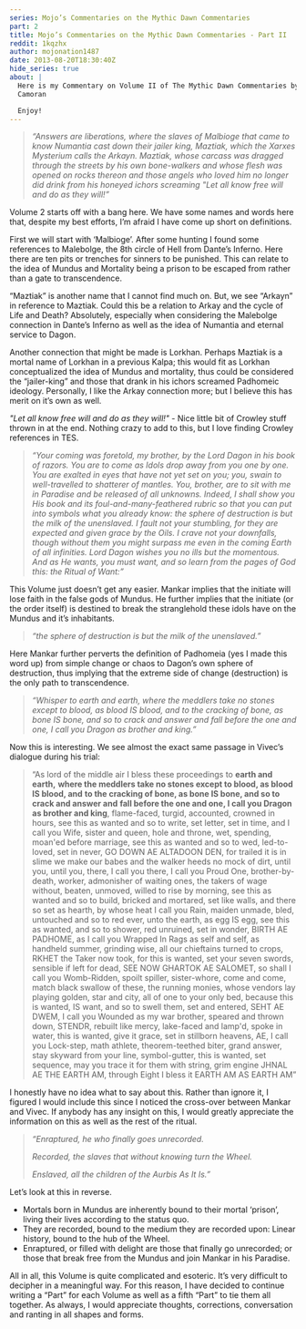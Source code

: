 ```yaml
---
series: Mojo’s Commentaries on the Mythic Dawn Commentaries
part: 2
title: Mojo’s Commentaries on the Mythic Dawn Commentaries - Part II
reddit: 1kqzhx
author: mojonation1487
date: 2013-08-20T18:30:40Z
hide_series: true
about: |
  Here is my Commentary on Volume II of The Mythic Dawn Commentaries by Mankar
  Camoran

  Enjoy!
---
```


> *“Answers are liberations, where the slaves of Malbioge that came to know*
> *Numantia cast down their jailer king, Maztiak, which the Xarxes Mysterium*
> *calls the Arkayn. Maztiak, whose carcass was dragged through the streets by*
> *his own bone-walkers and whose flesh was opened on rocks thereon and those*
> *angels who loved him no longer did drink from his honeyed ichors screaming*
> *"Let all know free will and do as they will!”*

Volume 2 starts off with a bang here. We have some names and words here that,
despite my best efforts, I’m afraid I have come up short on definitions.

First we will start with ‘Malbioge’. After some hunting I found some references
to Malebolge, the 8th circle of Hell from Dante’s Inferno. Here there are ten
pits or trenches for sinners to be punished. This can relate to the idea of
Mundus and Mortality being a prison to be escaped from rather than a gate to
transcendence.

“Maztiak” is another name that I cannot find much on. But, we see “Arkayn” in
reference to Maztiak. Could this be a relation to Arkay and the cycle of Life
and Death? Absolutely, especially when considering the Malebolge connection in
Dante’s Inferno as well as the idea of Numantia and eternal service to Dagon.

Another connection that might be made is Lorkhan. Perhaps Maztiak is a mortal
name of Lorkhan in a previous Kalpa; this would fit as Lorkhan conceptualized
the idea of Mundus and mortality, thus could be considered the “jailer-king” and
those that drank in his ichors screamed Padhomeic ideology. Personally, I like
the Arkay connection more; but I believe this has merit on it’s own as well.

*"Let all know free will and do as they will!"* - Nice little bit of Crowley
stuff thrown in at the end. Nothing crazy to add to this, but I love finding
Crowley references in TES.

> *“Your coming was foretold, my brother, by the Lord Dagon in his book of*
> *razors. You are to come as Idols drop away from you one by one. You are*
> *exalted in eyes that have not yet set on you; you, swain to well-travelled*
> *to shatterer of mantles. You, brother, are to sit with me in Paradise and be*
> *released of all unknowns. Indeed, I shall show you His book and its*
> *foul-and-many-feathered rubric so that you can put into symbols what you*
> *already know: the sphere of destruction is but the milk of the unenslaved. I*
> *fault not your stumbling, for they are expected and given grace by the Oils.*
> *I crave not your downfalls, though without them you might surpass me even in*
> *the coming Earth of all infinities. Lord Dagon wishes you no ills but the*
> *momentous. And as He wants, you must want, and so learn from the pages of*
> *God this: the Ritual of Want:”*

This Volume just doesn’t get any easier. Mankar implies that the initiate will
lose faith in the false gods of Mundus. He further implies that the initiate (or
the order itself) is destined to break the stranglehold these idols have on the
Mundus and it’s inhabitants.

> *“the sphere of destruction is but the milk of the unenslaved.”*

Here Mankar further perverts the definition of Padhomeia (yes I made this word
up) from simple change or chaos to Dagon’s own sphere of destruction, thus
implying that the extreme side of change (destruction) is the only path to
transcendence.

> *“Whisper to earth and earth, where the meddlers take no stones except to*
> *blood, as blood IS blood, and to the cracking of bone, as bone IS bone, and*
> *so to crack and answer and fall before the one and one, I call you Dragon as*
> *brother and king.”*

Now this is interesting. We see almost the exact same passage in Vivec’s
dialogue during his trial:

> “As lord of the middle air I bless these proceedings to **earth and earth,**
> **where the meddlers take no stones except to blood, as blood IS blood, and**
> **to the cracking of bone, as bone IS bone, and so to crack and answer and**
> **fall before the one and one, I call you Dragon as brother and king**,
> flame-faced, turgid, accounted, crowned in hours, see this as wanted and so to
> write, set letter, set in time, and I call you Wife, sister and queen, hole
> and throne, wet, spending, moan'ed before marriage, see this as wanted and so
> to wed, led-to-loved, set in never, GO DOWN AE ALTADOON DEN, for trailed it is
> in slime we make our babes and the walker heeds no mock of dirt, until you,
> until you, there, I call you there, I call you Proud One, brother-by-death,
> worker, admonisher of waiting ones, the takers of wage without, beaten,
> unmoved, willed to rise by morning, see this as wanted and so to build,
> bricked and mortared, set like walls, and there so set as hearth, by whose
> heat I call you Rain, maiden unmade, bled, untouched and so to red ever, unto
> the earth, as egg IS egg, see this as wanted, and so to shower, red unruined,
> set in wonder, BIRTH AE PADHOME, as I call you Wrapped In Rags as self and
> self, as handheld summer, grinding wise, all our chieftains turned to crops,
> RKHET the Taker now took, for this is wanted, set your seven swords, sensible
> if left for dead, SEE NOW GHARTOK AE SALOMET, so shall I call you Womb-Ridden,
> spoilt spiller, sister-whore, come and come, match black swallow of these, the
> running monies, whose vendors lay playing golden, star and city, all of one to
> your only bed, because this is wanted, IS want, and so to swell them, set and
> entered, SEHT AE DWEM, I call you Wounded as my war brother, speared and
> thrown down, STENDR, rebuilt like mercy, lake-faced and lamp'd, spoke in
> water, this is wanted, give it grace, set in stillborn heavens, AE, I call you
> Lock-step, math athlete, theorem-teethed biter, grand answer, stay skyward
> from your line, symbol-gutter, this is wanted, set sequence, may you trace it
> for them with string, grim engine JHNAL AE THE EARTH AM, through Eight I bless
> it EARTH AM AS EARTH AM”

I honestly have no idea what to say about this. Rather than ignore it, I figured
I would include this since I noticed the cross-over between Mankar and Vivec. If
anybody has any insight on this, I would greatly appreciate the information on
this as well as the rest of the ritual.

> *“Enraptured, he who finally goes unrecorded.*
>
> *Recorded, the slaves that without knowing turn the Wheel.*
>
> *Enslaved, all the children of the Aurbis As It Is.”*

Let’s look at this in reverse.

- Mortals born in Mundus are inherently bound to their mortal ‘prison’, living
  their lives according to the status quo.
- They are recorded, bound to the medium they are recorded upon: Linear history,
  bound to the hub of the Wheel.
- Enraptured, or filled with delight are those that finally go unrecorded; or
  those that break free from the Mundus and join Mankar in his Paradise.

All in all, this Volume is quite complicated and esoteric. It’s very difficult
to decipher in a meaningful way. For this reason, I have decided to continue
writing a “Part” for each Volume as well as a fifth “Part” to tie them all
together. As always, I would appreciate thoughts, corrections, conversation and
ranting in all shapes and forms.
